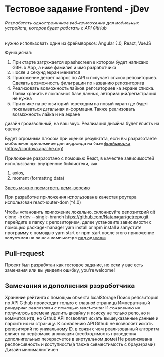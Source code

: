 # Тестовое задание Frontend -  jDev

###### Разработать одностраничное веб-приложение для мобильных устройств, которое будет работать c API GitHub
нужно использовать один из фреймворков: Angular 2.0, React, VueJS

Функционал:
1. При старте загружается splashscreen в котором будет написано GitHub App, а ниже фамилия и имя разработчика
2. После 3 секунд экран меняется
3. Приложение делает запрос по API и получает список репозиториев. Сделать возможность фильтрации по названию репозиториев
4. Реализовать возможность лайков репозиториев на экране списка. Лайки хранить в локальной базе данных, авторизаций/регмстрация не нужна
5. При клике на репозиторий переходим на новый экран где будет показываться детальная информация. Также реализовать возможность лайка и на экране

дизайн произвольный, на ваш вкус. Реализация дизайна будет влиять на оценку

Будет огромным плюсом при оценке результата, если вы разработаете мобильное приложение для андроида на базе [фреймворка](https://ionicframework.com)
(https://cordova.apache.org)

Приложение разработано с помощью React, в качестве зависимостей использованы: внутренние библиотеки, как
1. axios,
2. moment (formatting data)

[Здесь можно посмотреть демо-версию](https://getrepo.herokuapp.com/)

При разработке приложения использован в качестве роутера использован react-router-dom (^4.0)

Чтобы установить приложение локально, склонируйте репозиторий git clone -b dev --single-branch https://github.com/Natanagar/getrepo.git
перейдите в папку с репозиторием,
далее установите зависимости с помощью package-manager
yarn install or 
npm install
и запустите программу с помощью yarn start or npm start
после этого приложение запустится на вашем компьютере [под адресом](http://localhost:3000/)

## Pull-request
Проект был разработан как тестовое задание, но если у вас есть замечания или вы увидели ошибку, you're welcome!

## Замечания и дополнения разработчика
Хранение рейтинга с помощью  обьекта localStorage
Поиск репозитория по API Github происходит только с главной страницы
Императивный рендеринг реализован с помощью react-router
К сожалению не получилось времени уделить дизайну и поиску не только репо, но и коммитов итд, но Github API позволяет искать вышеуказанные данные и парсить их на страницу. К сожалению API Github не позволяет искать репозиторий по уникальному ID, в связи с чем реализованный алгоритм влияет на перфоманс апликации (необходимость проведения дополнительных перерасчетов в виртуальном доме)
Не реализована респонсивность и доступность(а также совместимость с браузерами)
Дизайн минималистичен


